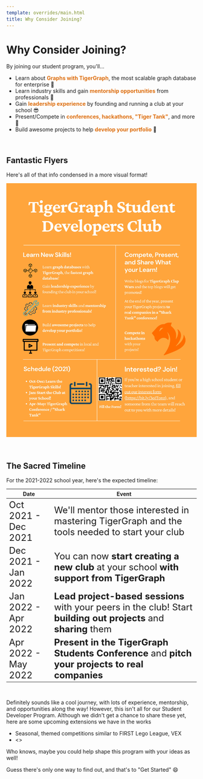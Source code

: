 ```yaml
---
template: overrides/main.html
title: Why Consider Joining?
---
```


# Why Consider Joining?

By joining our student program, you'll...

* Learn about <font color='#DD6EOF'>**Graphs with TigerGraph**</font>, the most scalable graph database for enterprise 🐯
* Learn industry skills and gain <font color='#DD6EOF'>**mentorship opportunities**</font> from professionals 🧐
* Gain <font color='#DD6EOF'>**leadership experience**</font> by founding and running a club at your school 😎
* Present/Compete in <font color='#DD6EOF'>**conferences, hackathons, "Tiger Tank"**</font>, and more 🦈
* Build awesome projects to help <font color='#DD6EOF'>**develop your portfolio**</font> 🥳

&nbsp; &nbsp;

## **Fantastic Flyers**

Here's all of that info condensed in a more visual format!

![Flyer #1](\assets\images\flyer1.jpg)

&nbsp; &nbsp;



## **The Sacred Timeline**

For the 2021-2022 school year, here's the expected timeline:

| Date                | Event |
|---------------------|-------|
| <font size=5>Oct 2021 - Dec 2021</font>| <font size=5> We'll mentor those interested in mastering TigerGraph and the tools needed to start your club </font>     |
| <font size=5>Dec 2021 - Jan 2022</font> | <font size=5>You can now **start creating a new club** at your school **with support from TigerGraph**</font>      |
| <font size=5>Jan 2022 - Apr 2022</font> | <font size=5>**Lead project-based sessions** with your peers in the club! Start **building out projects** and **sharing** them </font>      |
| <font size=5>Apr 2022 - May 2022</font> | <font size=5>**Present in the TigerGraph Students Conference** and **pitch your projects to real companies**</font>      |

&nbsp; &nbsp;

Definitely sounds like a cool journey, with lots of experience, mentorship, and opportunities along the way! However,
this isn't all for our Student Developer Program. Although we didn't get a chance to share these yet, here are some upcoming extensions we have in the works

* Seasonal, themed competitions similar to FIRST Lego League, VEX
* <>

Who knows, maybe you could help shape this program with your ideas as well!

Guess there's only one way to find out, and that's to "Get Started" 😄

&nbsp; &nbsp;
